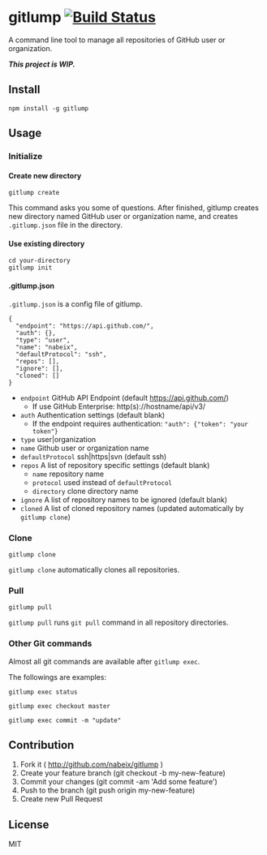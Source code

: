 # gitlump [![Build Status](https://travis-ci.org/nabeix/gitlump.svg?branch=master)](https://travis-ci.org/nabeix/gitlump)

A command line tool to manage all repositories of GitHub user or organization.

***This project is WIP.***

## Install

```
npm install -g gitlump
```

## Usage

### Initialize

#### Create new directory

```
gitlump create
```

This command asks you some of questions.
After finished, gitlump creates new directory named GitHub user or organization name, and creates `.gitlump.json` file in the directory.


#### Use existing directory

```
cd your-directory
gitlump init
```

#### .gitlump.json

`.gitlump.json` is a config file of gitlump.

```
{
  "endpoint": "https://api.github.com/",
  "auth": {},
  "type": "user",
  "name": "nabeix",
  "defaultProtocol": "ssh",
  "repos": [],
  "ignore": [],
  "cloned": []
}
```

* `endpoint` GitHub API Endpoint (default https://api.github.com/)
  * If use GitHub Enterprise: http(s)://hostname/api/v3/
* `auth` Authentication settings (default blank)
  * If the endpoint requires authentication: `"auth": {"token": "your token"}`
* `type` user|organization
* `name` Github user or organization name
* `defaultProtocol` ssh|https|svn (default ssh)
* `repos` A list of repository specific settings (default blank)
  * `name` repository name
  * `protocol` used instead of `defaultProtocol`
  * `directory` clone directory name
* `ignore` A list of repository names to be ignored (default blank)
* `cloned` A list of cloned repository names (updated automatically by `gitlump clone`)

### Clone

```
gitlump clone
```

`gitlump clone` automatically clones all repositories.


### Pull

```
gitlump pull
```

`gitlump pull` runs `git pull` command in all repository directories.


### Other Git commands

Almost all git commands are available after `gitlump exec`.

The followings are examples:

```
gitlump exec status
```

```
gitlump exec checkout master
```

```
gitlump exec commit -m "update"
```

## Contribution

1. Fork it ( http://github.com/nabeix/gitlump )
2. Create your feature branch (git checkout -b my-new-feature)
3. Commit your changes (git commit -am 'Add some feature')
4. Push to the branch (git push origin my-new-feature)
5. Create new Pull Request

## License

MIT
